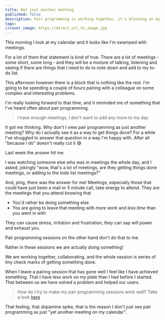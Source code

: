 ```yaml
---
title: Not just another meeting
published: false
description: Pair programming is working together, it's blocking on my calendar, so why don't I think that it's yet another meeting taking up my time
tags: 
//cover_image: https://direct_url_to_image.jpg
---
```


This morning I look at my calendar and it looks like I'm swamped with meetings.

For a lot of them that statement is kind of true. There are a lot of meetings - some short, some long - and they will be a mixture of talking, listening and seeing if there are things that I need to do to note down and add to my to-do list.

This afternoon however there is a block that is nothing like the rest. I'm going to be spending a couple of hours pairing with a colleague on some complex and interesting problems.

I'm really looking forward to that time, and it reminded me of something that I've heard often about pair programming.

> I have enough meetings, I don't want to add any more to my day

It got me thinking. Why don't I view pair programming as just another meeting? Why do I actually see it as a way to get things done? For a while I've struggled to answer that question in a way I'm happy with. After all "because I do" doesn't really cut it 😅

Last week the answer hit me.

I was watching someone else who was in meetings the whole day, and I asked, jokingly "wow, that's a lot of meetings, are they getting things done meetings, or adding to the todo list meetings?"

And, ping, there was the answer for me! Meetings, especially those that could have just been a mail or 5 minute call, take energy to attend. They are the meetings that you attend knowing that

* You'd rather be doing something else
* You are going to leave that meeting with *more work* and *less time* than you went in with

They can cause stress, irritation and frustration, they can sap will power and exhaust you.

Pair programming sessions on the other hand don't do that to me.

Rather in these sessions we are actually *doing* something!

We are working together, collaborating, and the whole session is series of tiny check marks of getting something done.

When I leave a pairing session that has gone well I feel like I have achieved something. That I have less work on my plate than I had before I started. That between us we have solved a problem and helped our users.

> How do I try to make my pair programming sessions work well? Take a look [here](https://dev.to/stacy_cash/how-to-get-the-most-from-pairing-19o8)

That feeling, that dopamine spike, that is the reason I don't just see pair programming as just "yet another meeting on my calendar".